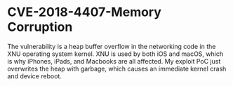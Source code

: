 # CVE-2018-4407-Memory Corruption
The vulnerability is a heap buffer overflow in the networking code in the XNU operating system kernel. XNU is used by both iOS and macOS, which is why iPhones, iPads, and Macbooks are all affected. My exploit PoC just overwrites the heap with garbage, which causes an immediate kernel crash and device reboot.
